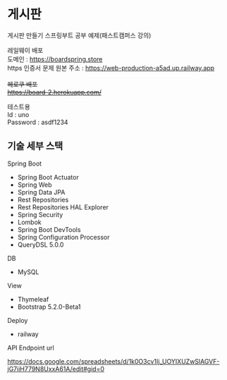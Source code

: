 # 게시판

게시판 만들기 스프링부트 공부 예제(패스트캠퍼스 강의)

레일웨이 배포<br>
도메인 : https://boardspring.store <br> https 인증서 문제
원본 주소 : https://web-production-a5ad.up.railway.app
<br>
<strike><br>
헤로쿠 배포<br>
https://board-2.herokuapp.com/</strike>

테스트용 <br>
Id : uno <br>
Password : asdf1234

## 기술 세부 스택

Spring Boot

* Spring Boot Actuator
* Spring Web
* Spring Data JPA
* Rest Repositories
* Rest Repositories HAL Explorer
* Spring Security
* Lombok
* Spring Boot DevTools
* Spring Configuration Processor
* QueryDSL 5.0.0


DB

* MySQL 


View

* Thymeleaf
* Bootstrap 5.2.0-Beta1

Deploy

* railway

API Endpoint url

https://docs.google.com/spreadsheets/d/1k0O3cv1Ij_UOYIXUZwSlAGVF-jG7iiH779N8UxxA61A/edit#gid=0
